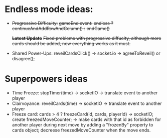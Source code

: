 # Endless mode ideas:

- ~~Progressive Difficulty:~~
  ~~gameEnd event:~~
  ~~endless ?~~
  ~~continueAndAddRowAndColumn() :~~
  ~~endGame()~~

  ~~**Latest Update**~~
  ~~Fixed problems with progressive diffuclty, although more cards should be added, now everything works as it must.~~

- Shared Power-Ups:
  reveilCardsClick() -> socket.io -> agreeToReveil() or disagree();

# Superpowers ideas

- Time Freeze: stopTimer(time) -> socketIO -> translate event to another player
- Clairvoyance: reveilCards(time) -> socketIO -> translate event to another player
- Freeze card: cards > 4 ? freezeCard(id, cards, playerId) -> socketIO; create freezedMoveCounter; -> make cards with that id as forbidden for another player during next move by adding a "frozenBy" property to cards object; decreese freezedMoveCounter when the move ends.
